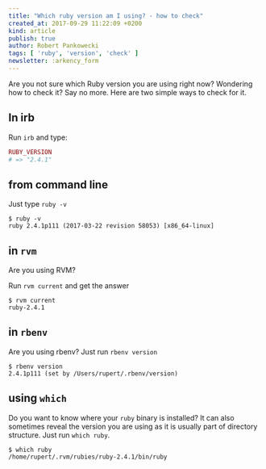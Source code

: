```yaml
---
title: "Which ruby version am I using? - how to check"
created_at: 2017-09-29 11:22:09 +0200
kind: article
publish: true
author: Robert Pankowecki
tags: [ 'ruby', 'version', 'check' ]
newsletter: :arkency_form
---
```


Are you not sure which Ruby version you are using right now? Wondering how to check it? Say no more. Here are two simple ways to check for it.

<!-- more -->

## In irb

Run `irb` and type:

```ruby
RUBY_VERSION
# => "2.4.1"
```

## from command line

Just type `ruby -v`

```
$ ruby -v
ruby 2.4.1p111 (2017-03-22 revision 58053) [x86_64-linux]
```

## in `rvm`

Are you using RVM?

Run `rvm current` and get the answer

```
$ rvm current
ruby-2.4.1
```

## in `rbenv`

Are you using rbenv? Just run `rbenv version`

```
$ rbenv version
2.4.1p111 (set by /Users/rupert/.rbenv/version)
```

## using `which`

Do you want to know where your `ruby` binary is installed? It can also sometimes reveal the version you are using as it is usually part of directory structure. Just run `which ruby`.

```
$ which ruby
/home/rupert/.rvm/rubies/ruby-2.4.1/bin/ruby
```

